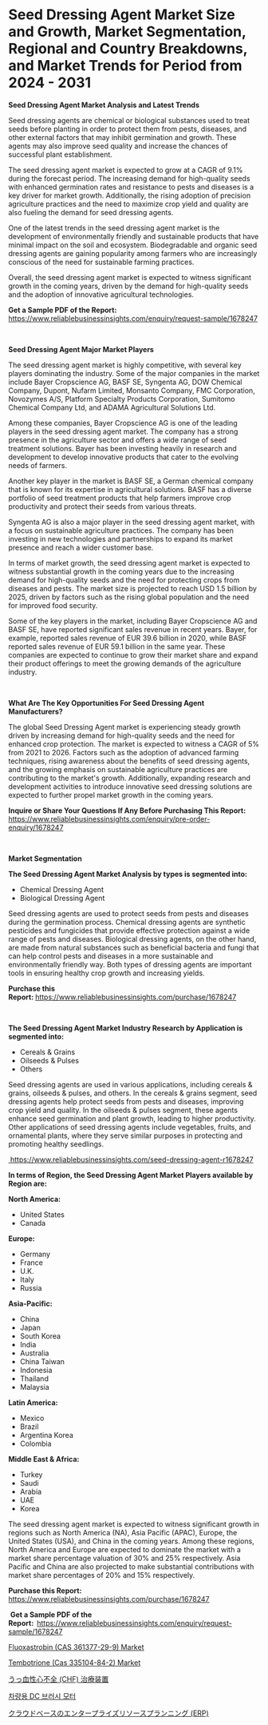 <p><h1>Seed Dressing Agent Market Size and Growth, Market Segmentation, Regional and Country Breakdowns, and Market Trends for Period from 2024 -  2031</h1></p><p><strong>Seed Dressing Agent Market Analysis and Latest Trends</strong></p>
<p><p>Seed dressing agents are chemical or biological substances used to treat seeds before planting in order to protect them from pests, diseases, and other external factors that may inhibit germination and growth. These agents may also improve seed quality and increase the chances of successful plant establishment.</p><p>The seed dressing agent market is expected to grow at a CAGR of 9.1% during the forecast period. The increasing demand for high-quality seeds with enhanced germination rates and resistance to pests and diseases is a key driver for market growth. Additionally, the rising adoption of precision agriculture practices and the need to maximize crop yield and quality are also fueling the demand for seed dressing agents.</p><p>One of the latest trends in the seed dressing agent market is the development of environmentally friendly and sustainable products that have minimal impact on the soil and ecosystem. Biodegradable and organic seed dressing agents are gaining popularity among farmers who are increasingly conscious of the need for sustainable farming practices.</p><p>Overall, the seed dressing agent market is expected to witness significant growth in the coming years, driven by the demand for high-quality seeds and the adoption of innovative agricultural technologies.</p></p>
<p><strong>Get a Sample PDF of the Report:&nbsp;</strong> <a href="https://www.reliablebusinessinsights.com/enquiry/request-sample/1678247">https://www.reliablebusinessinsights.com/enquiry/request-sample/1678247</a></p>
<p>&nbsp;</p>
<p><strong>Seed Dressing Agent Major Market Players</strong></p>
<p><p>The seed dressing agent market is highly competitive, with several key players dominating the industry. Some of the major companies in the market include Bayer Cropscience AG, BASF SE, Syngenta AG, DOW Chemical Company, Dupont, Nufarm Limited, Monsanto Company, FMC Corporation, Novozymes A/S, Platform Specialty Products Corporation, Sumitomo Chemical Company Ltd, and ADAMA Agricultural Solutions Ltd.</p><p>Among these companies, Bayer Cropscience AG is one of the leading players in the seed dressing agent market. The company has a strong presence in the agriculture sector and offers a wide range of seed treatment solutions. Bayer has been investing heavily in research and development to develop innovative products that cater to the evolving needs of farmers.</p><p>Another key player in the market is BASF SE, a German chemical company that is known for its expertise in agricultural solutions. BASF has a diverse portfolio of seed treatment products that help farmers improve crop productivity and protect their seeds from various threats.</p><p>Syngenta AG is also a major player in the seed dressing agent market, with a focus on sustainable agriculture practices. The company has been investing in new technologies and partnerships to expand its market presence and reach a wider customer base.</p><p>In terms of market growth, the seed dressing agent market is expected to witness substantial growth in the coming years due to the increasing demand for high-quality seeds and the need for protecting crops from diseases and pests. The market size is projected to reach USD 1.5 billion by 2025, driven by factors such as the rising global population and the need for improved food security.</p><p>Some of the key players in the market, including Bayer Cropscience AG and BASF SE, have reported significant sales revenue in recent years. Bayer, for example, reported sales revenue of EUR 39.6 billion in 2020, while BASF reported sales revenue of EUR 59.1 billion in the same year. These companies are expected to continue to grow their market share and expand their product offerings to meet the growing demands of the agriculture industry.</p></p>
<p>&nbsp;</p>
<p><strong>What Are The Key Opportunities For Seed Dressing Agent Manufacturers?</strong></p>
<p><p>The global Seed Dressing Agent market is experiencing steady growth driven by increasing demand for high-quality seeds and the need for enhanced crop protection. The market is expected to witness a CAGR of 5% from 2021 to 2026. Factors such as the adoption of advanced farming techniques, rising awareness about the benefits of seed dressing agents, and the growing emphasis on sustainable agriculture practices are contributing to the market's growth. Additionally, expanding research and development activities to introduce innovative seed dressing solutions are expected to further propel market growth in the coming years.</p></p>
<p><strong>Inquire or Share Your Questions If Any Before Purchasing This Report:</strong> <a href="https://www.reliablebusinessinsights.com/enquiry/pre-order-enquiry/1678247">https://www.reliablebusinessinsights.com/enquiry/pre-order-enquiry/1678247</a></p>
<p>&nbsp;</p>
<p><strong>Market Segmentation</strong></p>
<p><strong>The Seed Dressing Agent Market Analysis by types is segmented into:</strong></p>
<p><ul><li>Chemical Dressing Agent</li><li>Biological Dressing Agent</li></ul></p>
<p><p>Seed dressing agents are used to protect seeds from pests and diseases during the germination process. Chemical dressing agents are synthetic pesticides and fungicides that provide effective protection against a wide range of pests and diseases. Biological dressing agents, on the other hand, are made from natural substances such as beneficial bacteria and fungi that can help control pests and diseases in a more sustainable and environmentally friendly way. Both types of dressing agents are important tools in ensuring healthy crop growth and increasing yields.</p></p>
<p><strong>Purchase this Report:&nbsp;</strong><a href="https://www.reliablebusinessinsights.com/purchase/1678247">https://www.reliablebusinessinsights.com/purchase/1678247</a></p>
<p>&nbsp;</p>
<p><strong>The Seed Dressing Agent Market Industry Research by Application is segmented into:</strong></p>
<p><ul><li>Cereals & Grains</li><li>Oilseeds & Pulses</li><li>Others</li></ul></p>
<p><p>Seed dressing agents are used in various applications, including cereals & grains, oilseeds & pulses, and others. In the cereals & grains segment, seed dressing agents help protect seeds from pests and diseases, improving crop yield and quality. In the oilseeds & pulses segment, these agents enhance seed germination and plant growth, leading to higher productivity. Other applications of seed dressing agents include vegetables, fruits, and ornamental plants, where they serve similar purposes in protecting and promoting healthy seedlings.</p></p>
<p><a href="https://www.reliablebusinessinsights.com/seed-dressing-agent-r1678247">&nbsp;https://www.reliablebusinessinsights.com/seed-dressing-agent-r1678247</a></p>
<p><strong>In terms of Region, the Seed Dressing Agent Market Players available by Region are:</strong></p>
<p>
    <p> <strong> North America: </strong>
        <ul>
            <li>United States</li>
            <li>Canada</li>
        </ul>
        </p> 
    <p> <strong> Europe: </strong>
        <ul>
            <li>Germany</li>
            <li>France</li>
            <li>U.K.</li>
            <li>Italy</li>
            <li>Russia</li>
        </ul>
        </p> 
    <p> <strong> Asia-Pacific: </strong>
        <ul>
            <li>China</li>
            <li>Japan</li>
            <li>South Korea</li>
            <li>India</li>
            <li>Australia</li>
            <li>China Taiwan</li>
            <li>Indonesia</li>
            <li>Thailand</li>
            <li>Malaysia</li>
        </ul>
        </p> 
    <p> <strong> Latin America: </strong>
        <ul>
            <li>Mexico</li>
            <li>Brazil</li>
            <li>Argentina Korea</li>
            <li>Colombia</li>
        </ul>
        </p> 
    <p> <strong> Middle East & Africa: </strong>
        <ul>
            <li>Turkey</li>
            <li>Saudi</li>
            <li>Arabia</li>
            <li>UAE</li>
            <li>Korea</li>
        </ul>
    </p>
    </p>
<p><p>The seed dressing agent market is expected to witness significant growth in regions such as North America (NA), Asia Pacific (APAC), Europe, the United States (USA), and China in the coming years. Among these regions, North America and Europe are expected to dominate the market with a market share percentage valuation of 30% and 25% respectively. Asia Pacific and China are also projected to make substantial contributions with market share percentages of 20% and 15% respectively.</p></p>
<p><strong>Purchase this Report: </strong><a href="https://www.reliablebusinessinsights.com/purchase/1678247">https://www.reliablebusinessinsights.com/purchase/1678247</a></p>
<p>&nbsp;<strong>Get a Sample PDF of the Report:&nbsp;&nbsp;</strong><a href="https://www.reliablebusinessinsights.com/enquiry/request-sample/1678247">https://www.reliablebusinessinsights.com/enquiry/request-sample/1678247</a></p>
<p><strong></strong></p>
<p><p><a href="https://github.com/arionmp/Market-Research-Report-List-3/blob/main/fluoxastrobin-cas-361377-29-9-market.md">Fluoxastrobin (CAS 361377-29-9) Market</a></p><p><a href="https://github.com/SheilaBruen2023/Market-Research-Report-List-1/blob/main/tembotrione-cas-335104-84-2-market.md">Tembotrione (Cas 335104-84-2) Market</a></p><p><a href="https://github.com/TerrellConn/Market-Research-Report-List-1/blob/main/2193382107960.md">うっ血性心不全 (CHF) 治療装置</a></p><p><a href="https://github.com/WilburKihn5676/Market-Research-Report-List-2/blob/main/8082490102620.md">차량용 DC 브러시 모터</a></p><p><a href="https://github.com/schmahlson/Market-Research-Report-List-2/blob/main/5134723107959.md">クラウドベースのエンタープライズリソースプランニング (ERP)</a></p></p>